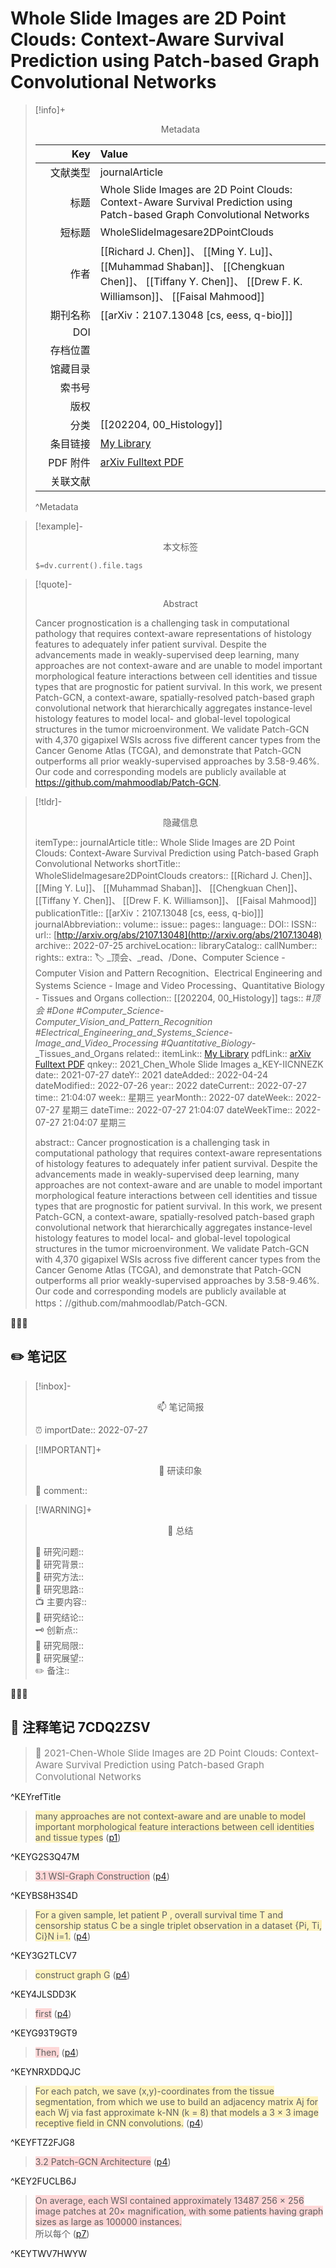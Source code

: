 # Whole Slide Images are 2D Point Clouds: Context-Aware Survival Prediction using Patch-based Graph Convolutional Networks
> [!info]+ <center>Metadata</center>
> 
> |<div style="width: 5em">Key</div>|Value|
> |--:|:--|
> |文献类型|journalArticle|
> |标题|Whole Slide Images are 2D Point Clouds: Context-Aware Survival Prediction using Patch-based Graph Convolutional Networks|
> |短标题|WholeSlideImagesare2DPointClouds|
> |作者|[[Richard J. Chen]]、 [[Ming Y. Lu]]、 [[Muhammad Shaban]]、 [[Chengkuan Chen]]、 [[Tiffany Y. Chen]]、 [[Drew F. K. Williamson]]、 [[Faisal Mahmood]]|
> |期刊名称|[[arXiv：2107.13048 [cs, eess, q-bio]]]|
> |DOI|[](https://doi.org/)|
> |存档位置||
> |馆藏目录||
> |索书号||
> |版权||
> |分类|[[202204, 00_Histology]]|
> |条目链接|[My Library](zotero://select/library/items/IICNNEZK)|
> |PDF 附件|[arXiv Fulltext PDF](zotero://open-pdf/library/items/7CDQ2ZSV)|
> |关联文献||
> ^Metadata


> [!example]- <center>本文标签</center>
> 
> `$=dv.current().file.tags`


> [!quote]- <center>Abstract</center>
> 
> Cancer prognostication is a challenging task in computational pathology that requires context-aware representations of histology features to adequately infer patient survival. Despite the advancements made in weakly-supervised deep learning, many approaches are not context-aware and are unable to model important morphological feature interactions between cell identities and tissue types that are prognostic for patient survival. In this work, we present Patch-GCN, a context-aware, spatially-resolved patch-based graph convolutional network that hierarchically aggregates instance-level histology features to model local- and global-level topological structures in the tumor microenvironment. We validate Patch-GCN with 4,370 gigapixel WSIs across five different cancer types from the Cancer Genome Atlas (TCGA), and demonstrate that Patch-GCN outperforms all prior weakly-supervised approaches by 3.58-9.46%. Our code and corresponding models are publicly available at https://github.com/mahmoodlab/Patch-GCN.


> [!tldr]- <center>隐藏信息</center>
> 
> itemType:: journalArticle
> title:: Whole Slide Images are 2D Point Clouds: Context-Aware Survival Prediction using Patch-based Graph Convolutional Networks
> shortTitle:: WholeSlideImagesare2DPointClouds
> creators:: [[Richard J. Chen]]、 [[Ming Y. Lu]]、 [[Muhammad Shaban]]、 [[Chengkuan Chen]]、 [[Tiffany Y. Chen]]、 [[Drew F. K. Williamson]]、 [[Faisal Mahmood]]
> publicationTitle:: [[arXiv：2107.13048 [cs, eess, q-bio]]]
> journalAbbreviation:: 
> volume:: 
> issue:: 
> pages:: 
> language:: 
> DOI:: [](https://doi.org/)
> ISSN:: 
> url:: [http://arxiv.org/abs/2107.13048](http://arxiv.org/abs/2107.13048)
> archive:: 2022-07-25
> archiveLocation:: 
> libraryCatalog:: 
> callNumber:: 
> rights:: 
> extra:: 🏷️ _顶会、_read、/Done、Computer Science - Computer Vision and Pattern Recognition、Electrical Engineering and Systems Science - Image and Video Processing、Quantitative Biology - Tissues and Organs
> collection:: [[202204, 00_Histology]]
> tags:: #_顶会 #Done #Computer_Science_-_Computer_Vision_and_Pattern_Recognition #Electrical_Engineering_and_Systems_Science_-_Image_and_Video_Processing #Quantitative_Biology_-_Tissues_and_Organs
> related:: 
> itemLink:: [My Library](zotero://select/library/items/IICNNEZK)
> pdfLink:: [arXiv Fulltext PDF](zotero://open-pdf/library/items/7CDQ2ZSV)
> qnkey:: 2021_Chen_Whole Slide Images a_KEY-IICNNEZK
> date:: 2021-07-27
> dateY:: 2021
> dateAdded:: 2022-04-24
> dateModified:: 2022-07-26
> year:: 2022
> dateCurrent:: 2022-07-27
> time:: 21:04:07
> week:: 星期三
> yearMonth:: 2022-07
> dateWeek:: 2022-07-27 星期三
> dateTime:: 2022-07-27 21:04:07
> dateWeekTime:: 2022-07-27 21:04:07 星期三
> 
> abstract:: Cancer prognostication is a challenging task in computational pathology that requires context-aware representations of histology features to adequately infer patient survival. Despite the advancements made in weakly-supervised deep learning, many approaches are not context-aware and are unable to model important morphological feature interactions between cell identities and tissue types that are prognostic for patient survival. In this work, we present Patch-GCN, a context-aware, spatially-resolved patch-based graph convolutional network that hierarchically aggregates instance-level histology features to model local- and global-level topological structures in the tumor microenvironment. We validate Patch-GCN with 4,370 gigapixel WSIs across five different cancer types from the Cancer Genome Atlas (TCGA), and demonstrate that Patch-GCN outperforms all prior weakly-supervised approaches by 3.58-9.46%. Our code and corresponding models are publicly available at https：//github.com/mahmoodlab/Patch-GCN.


👣➿👣


## ✏️ 笔记区

>[!inbox]- <center>📫 笔记简报</center>
>
> ⏰ importDate:: 2022-07-27

> [!IMPORTANT]+ <center>🌱 研读印象</center>  
>
>📌 comment::  

> [!WARNING]+ <center>🐣 总结</center>  
>
>🎯 研究问题::  
🔎 研究背景::  
🚀 研究方法::  
🐔 研究思路::  
📺 主要内容::  
🎉 研究结论::  
🗝️ 创新点::  
💩 研究局限::  
🐾 研究展望::  
✏️ 备注::  


👣➿👣

## 📝 注释笔记 7CDQ2ZSV

> <span style="font-size: 15px;color: gray">📍 2021-Chen-Whole Slide Images are 2D Point Clouds: Context-Aware Survival Prediction using Patch-based Graph Convolutional Networks</span>

^KEYrefTitle

> <span class="highlight" style="background-color: #ffd40040">many approaches are not context-aware and are unable to model important morphological feature interactions between cell identities and tissue types</span> ([p1](zotero://open-pdf/library/items/7CDQ2ZSV?page=1&annotation=G2S3Q47M))

^KEYG2S3Q47M

> <span class="highlight" style="background-color: #ff666640">3.1 WSI-Graph Construction</span> ([p4](zotero://open-pdf/library/items/7CDQ2ZSV?page=4&annotation=BS8H3S4D))

^KEYBS8H3S4D

> <span class="highlight" style="background-color: #ffd40040">For a given sample, let patient P , overall survival time T and censorship status C be a single triplet observation in a dataset {Pi, Ti, Ci}N i=1.</span> ([p4](zotero://open-pdf/library/items/7CDQ2ZSV?page=4&annotation=3G2TLCV7))

^KEY3G2TLCV7

> <span class="highlight" style="background-color: #ffd40040">construct graph G</span> ([p4](zotero://open-pdf/library/items/7CDQ2ZSV?page=4&annotation=4JLSDD3K))

^KEY4JLSDD3K

> <span class="highlight" style="background-color: #ff666640">first</span> ([p4](zotero://open-pdf/library/items/7CDQ2ZSV?page=4&annotation=G93T9GT9))

^KEYG93T9GT9

> <span class="highlight" style="background-color: #ff666640">Then,</span> ([p4](zotero://open-pdf/library/items/7CDQ2ZSV?page=4&annotation=NRXDDQJC))

^KEYNRXDDQJC

> <span class="highlight" style="background-color: #ffd40040">For each patch, we save (x,y)-coordinates from the tissue segmentation, from which we use to build an adjacency matrix Aj for each Wj via fast approximate k-NN (k = 8) that models a 3 × 3 image receptive field in CNN convolutions.</span> ([p4](zotero://open-pdf/library/items/7CDQ2ZSV?page=4&annotation=FTZ2FJG8))

^KEYFTZ2FJG8

> <span class="highlight" style="background-color: #ff666640">3.2 Patch-GCN Architecture</span> ([p4](zotero://open-pdf/library/items/7CDQ2ZSV?page=4&annotation=2FUCLB6J))

^KEY2FUCLB6J

> <span class="highlight" style="background-color: #ff666640">On average, each WSI contained approximately 13487 256 × 256 image patches at 20× magnification, with some patients having graph sizes as large as 100000 instances.</span>  
> 所以每个 ([p7](zotero://open-pdf/library/items/7CDQ2ZSV?page=7&annotation=TWV7HWYW))

^KEYTWV7HWYW







